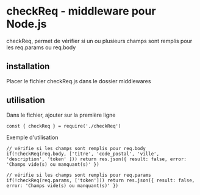 # checkReq - middleware pour Node.js
checkReq, permet de vérifier si un ou plusieurs champs sont remplis pour les req.params ou req.body


## installation
Placer le fichier checkReq.js dans le dossier middlewares


## utilisation
Dans le fichier, ajouter sur la première ligne
```
const { checkReq } = require('./checkReq')
```

Exemple d'utilisation
```
// vérifie si les champs sont remplis pour req.body
if(!checkReq(req.body, ['titre', 'code_postal', 'ville', 'description', 'token' ])) return res.json({ result: false, error: 'Champs vide(s) ou manquant(s)' })
```

```
// vérifie si les champs sont remplis pour req.params
if(!checkReq(req.params, ['token'])) return res.json({ result: false, error: 'Champs vide(s) ou manquant(s)' })
```
